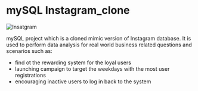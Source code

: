 # mySQL Instagram_clone

![Insatgram]([[https://pbs.twimg.com/profile_images/1526231349354303489/3Bg-2ZsT_400x400.jpg](https://www.trustedreviews.com/wp-content/uploads/sites/54/2019/09/delete-instagram.jpg)](https://png.pngtree.com/png-vector/20221018/ourmid/pngtree-instagram-social-platform-icon-png-image_6315976.png))

mySQL project which is a cloned mimic version of Instagram database. It is used to perform data analysis for real world business related questions and scenarios such as:
* find ot the rewarding system for the loyal users
* launching campaign to target the weekdays with the most user registrations
* encouraging inactive users to log in back to the system

